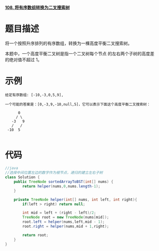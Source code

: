 #### [108. 将有序数组转换为二叉搜索树](https://leetcode-cn.com/problems/convert-sorted-array-to-binary-search-tree/)



# 题目描述

将一个按照升序排列的有序数组，转换为一棵高度平衡二叉搜索树。

本题中，一个高度平衡二叉树是指一个二叉树每个节点 的左右两个子树的高度差的绝对值不超过 1。

# 示例

```
给定有序数组: [-10,-3,0,5,9],

一个可能的答案是：[0,-3,9,-10,null,5]，它可以表示下面这个高度平衡二叉搜索树：

      0
     / \
   -3   9
   /   /
 -10  5


```
# 代码

```java
//java
//选择中间位置左边的数字作为根节点，递归的建立左右子树
class Solution {
    public TreeNode sortedArrayToBST(int[] nums) {
        return helper(nums,0,nums.length-1);
    }

    private TreeNode helper(int[] nums, int left, int right){
        if(left > right) return null;

        int mid = left + (right - left)/2;
        TreeNode root = new TreeNode(nums[mid]);
        root.left = helper(nums,left,mid - 1);
        root.right = helper(nums,mid + 1,right);

        return root;
    }
}
```

